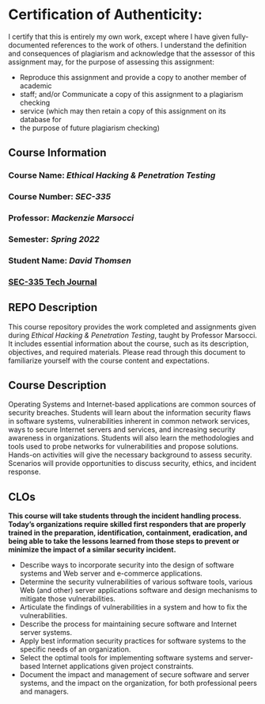 # Certification of Authenticity:
I certify that this is entirely my own work, except where I have given
fully-documented references to the work of others. I understand the definition
and consequences of plagiarism and acknowledge that the assessor of this
assignment may, for the purpose of assessing this assignment:
- Reproduce this assignment and provide a copy to another member of academic
- staff; and/or Communicate a copy of this assignment to a plagiarism checking
- service (which may then retain a copy of this assignment on its database for
- the purpose of future plagiarism checking)

## Course Information

### Course Name: _Ethical Hacking & Penetration Testing_
### Course Number: _SEC-335_
### Professor: _Mackenzie Marsocci_
### Semester: _Spring 2022_
### Student Name: _David Thomsen_
### [SEC-335 Tech Journal](https://github.com/dthomsen116/SEC-335/wiki)

## REPO Description

This course repository provides the work completed and assignments given during _Ethical Hacking & Penetration Testing_, taught by Professor Marsocci. It includes essential information about the course, such as its description, objectives, and required materials. Please read through this document to familiarize yourself with the course content and expectations.

## Course Description

Operating Systems and Internet-based applications are common sources of security breaches. Students will learn about the information security flaws in software systems, vulnerabilities inherent in common network services, ways to secure Internet servers and services, and increasing security awareness in organizations. Students will also learn the methodologies and tools used to probe networks for vulnerabilities and propose solutions. Hands-on activities will give the necessary background to assess security. Scenarios will provide opportunities to discuss security, ethics, and incident response.

## CLOs

**This course will take students through the incident handling process. Today’s organizations require skilled first responders that are properly trained in the preparation, identification, containment, eradication, and being able to take the lessons learned from those steps to prevent or minimize the impact of a similar security incident.**

- Describe ways to incorporate security into the design of software systems and Web server and e-commerce applications.
- Determine the security vulnerabilities of various software tools, various Web (and other) server applications software and design mechanisms to mitigate those vulnerabilities.
- Articulate the findings of vulnerabilities in a system and how to fix the vulnerabilities.
- Describe the process for maintaining secure software and Internet server systems.
- Apply best information security practices for software systems to the specific needs of an organization.
- Select the optimal tools for implementing software systems and server-based Internet applications given project constraints.
- Document the impact and management of secure software and server systems, and the impact on the organization, for both professional peers and managers.

